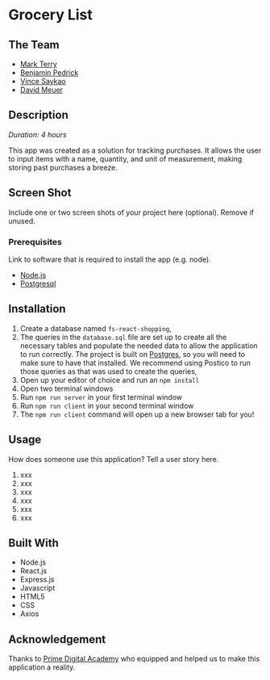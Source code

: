 # Grocery List

## The Team

- [Mark Terry](https://github.com/MarkTerry3)
- [Benjamin Pedrick](https://github.com/benped)
- [Vince Saykao](https://github.com/VinceSaykao)
- [David Meuer](https://github.com/Davey-M)

## Description

_Duration: 4 hours_

This app was created as a solution for tracking purchases. It allows the user to input items with a name, quantity, and unit of measurement, making storing past purchases a breeze.

## Screen Shot

Include one or two screen shots of your project here (optional). Remove if unused.

### Prerequisites

Link to software that is required to install the app (e.g. node).

- [Node.js](https://nodejs.org/en/)
- [Postgresql](https://www.postgresql.org/)

## Installation

1. Create a database named `fs-react-shopping`,
2. The queries in the `database.sql` file are set up to create all the necessary tables and populate the needed data to allow the application to run correctly. The project is built on [Postgres](https://www.postgresql.org/download/), so you will need to make sure to have that installed. We recommend using Postico to run those queries as that was used to create the queries, 
3. Open up your editor of choice and run an `npm install`
4. Open two terminal windows
5. Run `npm run server` in your first terminal window
6. Run `npm run client` in your second terminal window
7. The `npm run client` command will open up a new browser tab for you!

## Usage
How does someone use this application? Tell a user story here.

1. xxx
2. xxx
3. xxx
4. xxx
5. xxx
6. xxx


## Built With

- Node.js
- React.js
- Express.js
- Javascript
- HTML5
- CSS
- Axios

## Acknowledgement
Thanks to [Prime Digital Academy](www.primeacademy.io) who equipped and helped us to make this application a reality.
